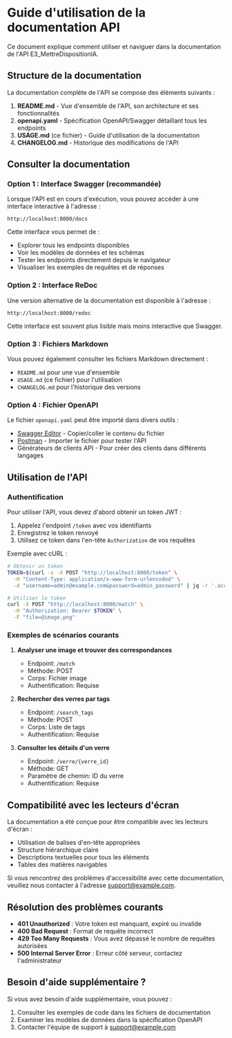 # Guide d'utilisation de la documentation API

Ce document explique comment utiliser et naviguer dans la documentation de l'API E3_MettreDispositionIA.

## Structure de la documentation

La documentation complète de l'API se compose des éléments suivants :

1. **README.md** - Vue d'ensemble de l'API, son architecture et ses fonctionnalités
2. **openapi.yaml** - Spécification OpenAPI/Swagger détaillant tous les endpoints
3. **USAGE.md** (ce fichier) - Guide d'utilisation de la documentation
4. **CHANGELOG.md** - Historique des modifications de l'API

## Consulter la documentation

### Option 1 : Interface Swagger (recommandée)

Lorsque l'API est en cours d'exécution, vous pouvez accéder à une interface interactive à l'adresse :

```
http://localhost:8000/docs
```

Cette interface vous permet de :
- Explorer tous les endpoints disponibles
- Voir les modèles de données et les schémas
- Tester les endpoints directement depuis le navigateur
- Visualiser les exemples de requêtes et de réponses

### Option 2 : Interface ReDoc

Une version alternative de la documentation est disponible à l'adresse :

```
http://localhost:8000/redoc
```

Cette interface est souvent plus lisible mais moins interactive que Swagger.

### Option 3 : Fichiers Markdown

Vous pouvez également consulter les fichiers Markdown directement :

- `README.md` pour une vue d'ensemble
- `USAGE.md` (ce fichier) pour l'utilisation
- `CHANGELOG.md` pour l'historique des versions

### Option 4 : Fichier OpenAPI

Le fichier `openapi.yaml` peut être importé dans divers outils :

- [Swagger Editor](https://editor.swagger.io/) - Copier/coller le contenu du fichier
- [Postman](https://www.postman.com/) - Importer le fichier pour tester l'API
- Générateurs de clients API - Pour créer des clients dans différents langages

## Utilisation de l'API

### Authentification

Pour utiliser l'API, vous devez d'abord obtenir un token JWT :

1. Appelez l'endpoint `/token` avec vos identifiants
2. Enregistrez le token renvoyé
3. Utilisez ce token dans l'en-tête `Authorization` de vos requêtes

Exemple avec cURL :

```bash
# Obtenir un token
TOKEN=$(curl -s -X POST "http://localhost:8000/token" \
  -H "Content-Type: application/x-www-form-urlencoded" \
  -d "username=admin@example.com&password=admin_password" | jq -r '.access_token')

# Utiliser le token
curl -X POST "http://localhost:8000/match" \
  -H "Authorization: Bearer $TOKEN" \
  -F "file=@image.png"
```

### Exemples de scénarios courants

1. **Analyser une image et trouver des correspondances**
   - Endpoint: `/match`
   - Méthode: POST
   - Corps: Fichier image
   - Authentification: Requise

2. **Rechercher des verres par tags**
   - Endpoint: `/search_tags`
   - Méthode: POST
   - Corps: Liste de tags
   - Authentification: Requise

3. **Consulter les détails d'un verre**
   - Endpoint: `/verre/{verre_id}`
   - Méthode: GET
   - Paramètre de chemin: ID du verre
   - Authentification: Requise

## Compatibilité avec les lecteurs d'écran

La documentation a été conçue pour être compatible avec les lecteurs d'écran :

- Utilisation de balises d'en-tête appropriées
- Structure hiérarchique claire
- Descriptions textuelles pour tous les éléments
- Tables des matières navigables

Si vous rencontrez des problèmes d'accessibilité avec cette documentation, veuillez nous contacter à l'adresse support@example.com.

## Résolution des problèmes courants

- **401 Unauthorized** : Votre token est manquant, expiré ou invalide
- **400 Bad Request** : Format de requête incorrect
- **429 Too Many Requests** : Vous avez dépassé le nombre de requêtes autorisées
- **500 Internal Server Error** : Erreur côté serveur, contactez l'administrateur

## Besoin d'aide supplémentaire ?

Si vous avez besoin d'aide supplémentaire, vous pouvez :

1. Consulter les exemples de code dans les fichiers de documentation
2. Examiner les modèles de données dans la spécification OpenAPI
3. Contacter l'équipe de support à support@example.com 